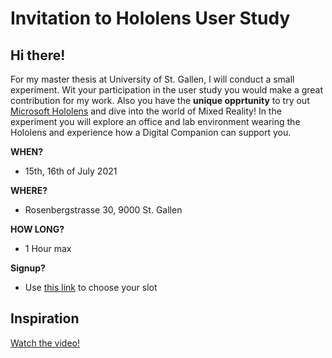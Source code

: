 # Invitation to Hololens User Study
## Hi there!
For my master thesis at University of St. Gallen, I will conduct a small experiment. Wit your participation in the user study you would make a great contribution for my work. Also you have the **unique opprtunity** to try out [Microsoft Hololens](https://www.microsoft.com/en-us/hololens) and dive into the world of Mixed Reality!
In the experiment you will explore an office and lab environment wearing the Hololens and experience how a Digital Companion can support you.

**WHEN?**
- 15th, 16th of July 2021

**WHERE?**
- Rosenbergstrasse 30, 9000 St. Gallen

**HOW LONG?**
- 1 Hour max

**Signup?**
- Use [this link](https://doodle.com/poll/s26f3w9x9sghdqya?utm_source=poll&utm_medium=link) to choose your slot


## Inspiration
[Watch the video!](https://1drv.ms/v/s!AmkvWtvk2ovx7EUgp1FqaJUDll8v)

